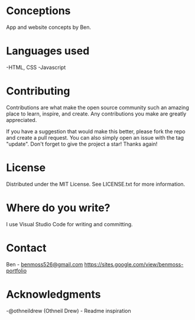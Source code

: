 # Conceptions
App and website concepts by Ben.

# Languages used
-HTML, CSS
-Javascript

# Contributing
Contributions are what make the open source community such an amazing place to learn, inspire, and create. Any contributions you make are greatly appreciated.

If you have a suggestion that would make this better, please fork the repo and create a pull request. You can also simply open an issue with the tag "update". Don't forget to give the project a star! Thanks again!

# License
Distributed under the MIT License. See LICENSE.txt for more information.

# Where do you write?
I use Visual Studio Code for writing and committing.

# Contact
Ben - benmoss526@gmail.com
https://sites.google.com/view/benmoss-portfolio

# Acknowledgments
-@othneildrew (Othneil Drew) - Readme inspiration
